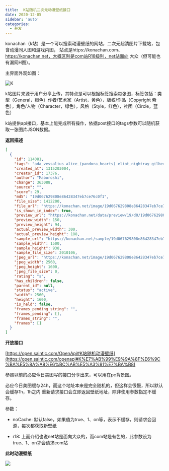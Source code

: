 ```yaml
---
title:  K站随机二次元动漫壁纸接口
date: 2020-12-05
sidebar: 'auto'
categories:
  - 开发
---
```


konachan（k站）是一个可以搜索动漫壁纸的网站，二次元超清图片下载站，包含动漫同人图和游戏内图，
站点是https://konachan.com、https://konachan.net，大概区别是com站R18级别，net站面向
大众（但可能也有漏网H图）。

主界面外观如图：

![K](https://static.saintic.com/picbed/staugur/2020/12/05/OlLv85Ce.png)

k站图片来源于用户分享上传，其特点是可以根据标签搜索每张图，标签包括：类型（General，橙色）作者/艺术家（Artist，黄色），版权/作品（Copyright 紫色），角色/人物（Character，绿色），风格（Style，红色），社团（Circle，蓝色）

k站提供api接口，基本上能完成所有操作，依据post接口的tags参数可以随机获取一张图片JSON数据。

**返回描述**

```json
[
  {
    "id": 114081,
    "tags": "ada_vessalius alice_(pandora_hearts) eliot_nightray gilbert_nightray jack_vessalius liam_lunettes oz_vessalius pandora_hearts vincent_nightray xerxes_break",
    "created_at": 1315203004,
    "creator_id": 17376,
    "author": "Maboroshi",
    "change": 363088,
    "source": "",
    "score": 29,
    "md5": "19d067629808e86428347eb7ce76c0f1",
    "file_size": 1412200,
    "file_url": "https://konachan.net/image/19d067629808e86428347eb7ce76c0f1/Konachan.com%20-%20114081%20ada_vessalius%20eliot_nightray%20gilbert_nightray%20jack_vessalius%20liam_lunettes%20oz_vessalius%20pandora_hearts%20vincent_nightray%20xerxes_break.jpg",
    "is_shown_in_index": true,
    "preview_url": "https://konachan.net/data/preview/19/d0/19d067629808e86428347eb7ce76c0f1.jpg",
    "preview_width": 150,
    "preview_height": 94,
    "actual_preview_width": 300,
    "actual_preview_height": 188,
    "sample_url": "https://konachan.net/sample/19d067629808e86428347eb7ce76c0f1/Konachan.com%20-%20114081%20sample.jpg",
    "sample_width": 1500,
    "sample_height": 938,
    "sample_file_size": 2010106,
    "jpeg_url": "https://konachan.net/image/19d067629808e86428347eb7ce76c0f1/Konachan.com%20-%20114081%20ada_vessalius%20eliot_nightray%20gilbert_nightray%20jack_vessalius%20liam_lunettes%20oz_vessalius%20pandora_hearts%20vincent_nightray%20xerxes_break.jpg",
    "jpeg_width": 2560,
    "jpeg_height": 1600,
    "jpeg_file_size": 0,
    "rating": "s",
    "has_children": false,
    "parent_id": null,
    "status": "active",
    "width": 2560,
    "height": 1600,
    "is_held": false,
    "frames_pending_string": "",
    "frames_pending": [],
    "frames_string": "",
    "frames": []
  }
]
```

**开放接口**

[https://open.saintic.com/OpenApi#K站随机动漫壁纸](https://open.saintic.com/openapi#K%E7%AB%99%E9%9A%8F%E6%9C%BA%E5%8A%A8%E6%BC%AB%E5%A3%81%E7%BA%B8)

参照以前的必应今日美图写的接口分享出来，可以用在pc背景图。

必应今日美图缓存24h，而这个地址本来是完全随机的，但这样会很慢，所以默认会缓存1h，1h之内
重新请求接口会立即返回壁纸地址，除非使用参数指定不缓存。

参数：

- noCache: 默认false，如果值为true、1、on等，表示不缓存，则请求会回源，每次都获取新壁纸

- r18: 上面介绍也说net站是面向大众的，而com站是有色的，此参数设为true、1、on才会请求com站

**此时动漫壁纸**

![](https://open.saintic.com/api/kPic/)
